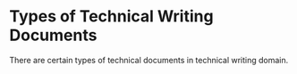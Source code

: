 # Types of Technical Writing Documents

There are certain types of technical documents in technical writing domain.